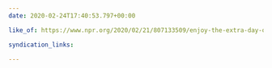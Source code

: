 ```yaml
---
date: 2020-02-24T17:40:53.797+00:00

like_of: https://www.npr.org/2020/02/21/807133509/enjoy-the-extra-day-off-more-bosses-give-4-day-workweek-a-try

syndication_links:

---
```


